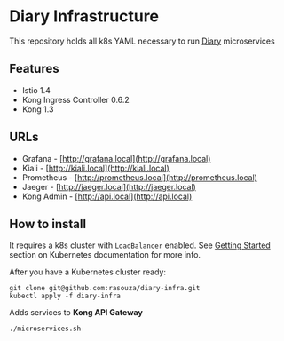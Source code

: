 # Diary Infrastructure
This repository holds all k8s YAML necessary to run [Diary](https://github.com/users/rasouza/projects/2) microservices

## Features
- Istio 1.4
- Kong Ingress Controller 0.6.2
- Kong 1.3

## URLs
- Grafana - [http://grafana.local](http://grafana.local)
- Kiali - [http://kiali.local](http://kiali.local)
- Prometheus - [http://prometheus.local](http://prometheus.local)
- Jaeger - [http://jaeger.local](http://jaeger.local)
- Kong Admin - [http://api.local](http://api.local)

## How to install
It requires a k8s cluster with `LoadBalancer` enabled. See [Getting Started](https://kubernetes.io/docs/setup/) section on Kubernetes documentation for more info.

After you have a Kubernetes cluster ready:
```
git clone git@github.com:rasouza/diary-infra.git
kubectl apply -f diary-infra
```

Adds services to **Kong API Gateway**
```
./microservices.sh
```

